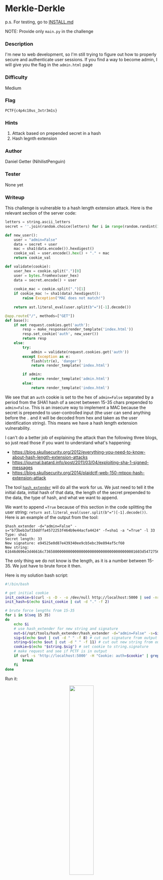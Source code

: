 # Merkle-Derkle

p.s. For testing, go to [INSTALL.md](https://github.com/MasonCompetitiveCyber/PatriotCTF-2022/blob/main/Crypto/Merkle-Derkle/INSTALL.md)

NOTE: Provide only `main.py` in the challenge

### Description
I'm new to web development, so I'm still trying to figure out how to properly secure and authenticate user sessions. If you find a way to become admin, I will give you the flag in the `admin.html` page

### Difficulty
Medium

### Flag
`PCTF{c4p4c10us_3xtr3m1s}`

### Hints
1. Attack based on prepended secret in a hash
2. Hash legnth extension

### Author
Daniel Getter (NihilistPenguin)

### Tester
None yet

### Writeup

This challenge is vulnerable to a hash length extension attack. Here is the relevant section of the server code:
```python
letters = string.ascii_letters
secret = ''.join(random.choice(letters) for i in range(random.randint(15,35)))

def new_user():
    user = "admin=False"
    data = secret + user
    mac = sha1(data.encode()).hexdigest()
    cookie_val = user.encode().hex() + "." + mac
    return cookie_val

def validate(cookie):
    user_hex = cookie.split(".")[0]
    user = bytes.fromhex(user_hex)
    data = secret.encode() + user
    
    cookie_mac = cookie.split(".")[1]
    if cookie_mac != sha1(data).hexdigest():
        raise Exception("MAC does not match!")
    
    return ast.literal_eval(user.split(b"=")[-1].decode()) 

@app.route("/", methods=["GET"])
def base():
    if not request.cookies.get('auth'):
        resp = make_response(render_template('index.html'))
        resp.set_cookie('auth', new_user())
        return resp
    else:
        try:
            admin = validate(request.cookies.get('auth'))
        except Exception as e:
            flash(str(e), 'danger')
            return render_template('index.html')

        if admin:
            return render_template('admin.html')
        else:
            return render_template('index.html')
```

We see that an `auth` cookie is set to the hex of `admin=False` separated by a period from the SHA1 hash of a secret between 15-35 chars prepended to `admin=False`. This is an insecure way to implement a MAC because the secret is prepended to user-controlled input (the user can send anything before the `.` and it will be decoded from hex and taken as the user identification string). This means we have a hash length extension vulnerability. 

I can't do a better job of explaining the attack than the following three blogs, so just read those if you want to understand what's happening:
- https://blog.skullsecurity.org/2012/everything-you-need-to-know-about-hash-length-extension-attacks
- https://journal.batard.info/post/2011/03/04/exploiting-sha-1-signed-messages
- https://blog.skullsecurity.org/2014/plaidctf-web-150-mtpox-hash-extension-attack

The tool [`hash_extender`](https://github.com/iagox86/hash_extender) will do all the work for us. We just need to tell it the initial data, initial hash of that data, the length of the secret prepended to the data, the type of hash, and what we want to append. 

We want to append `=True` because of this section in the code splitting the user string: `return ast.literal_eval(user.split(b"=")[-1].decode())`. Here is an example of the output from the tool:
```console
$hash_extender -d="admin=False" -s="b73beb3af33ddffa4572253f464b9e44acfa4424" -f=sha1 -a "=True" -l 33
Type: sha1
Secret length: 33
New signature: e94525e0d87e439340ee9cb5ebc39e894af5cf60
New string: 61646d696e3d46616c736580000000000000000000000000000000000001603d54727565
```
The only thing we do not know is the length, as it is a number between 15-35. We just have to brute force it then.

Here is my solution bash script:
```bash
#!/bin/bash

# get initial cookie
init_cookie=$(curl -s -D - -o /dev/null http://localhost:5000 | sed -nr 's/.*auth=(.*);.*/\1/p')
init_hash=$(echo $init_cookie | cut -d "." -f 2)

# brute force lengths from 15-35
for i in $(seq 15 35)
do
    echo $i
    # use hash_extender for new string and signature
    out=$(/opt/tools/hash_extender/hash_extender -d="admin=False" -s=$init_hash -f=sha1 -a "=True" -l $i)
    sig=$(echo $out | cut -d " " -f 8) # cut out signature from output
    string=$(echo $out | cut -d " " -f 11) # cut out new string from output
    cookie=$(echo "$string.$sig") # set cookie to string.signature
    # make request and see if PCTF is in output
    if curl -s 'http://localhost:5000' -H "Cookie: auth=$cookie" | grep "PCTF"; then
        break
    fi
done
```

Run it:
<p align="center"><img src="https://github.com/MasonCompetitiveCyber/PatriotCTF-2022/raw/main/writeup-images/merkle-solve.png" width=40%  height=40%></p>